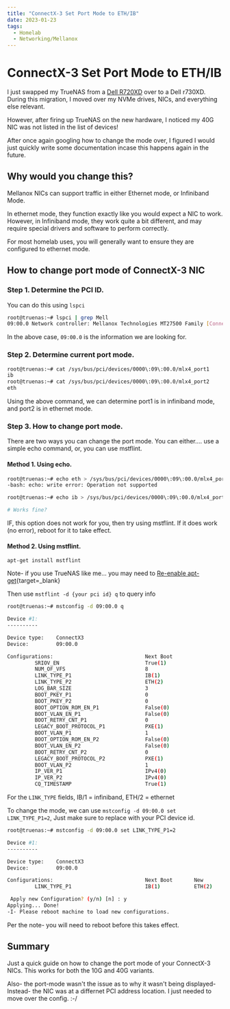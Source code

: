 ```yaml
---
title: "ConnectX-3 Set Port Mode to ETH/IB"
date: 2023-01-23
tags:
  - Homelab
  - Networking/Mellanox
---
```


# ConnectX-3 Set Port Mode to ETH/IB

I just swapped my TrueNAS from a [Dell R720XD](2023-01-13-r720xd-death.md) over to a Dell r730XD. During this migration, I moved over my NVMe drives, NICs, and everything else relevant.

However, after firing up TrueNAS on the new hardware, I noticed my 40G NIC was not listed in the list of devices!

After once again googling how to change the mode over, I figured I would just quickly write some documentation incase this happens again in the future.

<!-- more -->

## Why would you change this?

Mellanox NICs can support traffic in either Ethernet mode, or Infiniband Mode. 

In ethernet mode, they function exactly like you would expect a NIC to work. However, in Infiniband mode, they work quite a bit different, and may require special drivers and software to perform correctly.

For most homelab uses, you will generally want to ensure they are configured to ethernet mode.

## How to change port mode of ConnectX-3 NIC

### Step 1. Determine the PCI ID.

You can do this using `lspci`

``` bash
root@truenas:~# lspci | grep Mell
09:00.0 Network controller: Mellanox Technologies MT27500 Family [ConnectX-3]
```

In the above case, `09:00.0` is the information we are looking for.

### Step 2. Determine current port mode.

``` bash
root@truenas:~# cat /sys/bus/pci/devices/0000\:09\:00.0/mlx4_port1
ib
root@truenas:~# cat /sys/bus/pci/devices/0000\:09\:00.0/mlx4_port2
eth
```

Using the above command, we can determine port1 is in infiniband mode, and port2 is in ethernet mode.

### Step 3. How to change port mode.

There are two ways you can change the port mode. You can either.... use a simple echo command, or, you can use mstflint.

#### Method 1. Using echo.

``` bash
root@truenas:~# echo eth > /sys/bus/pci/devices/0000\:09\:00.0/mlx4_port1
-bash: echo: write error: Operation not supported

root@truenas:~# echo ib > /sys/bus/pci/devices/0000\:09\:00.0/mlx4_port1

# Works fine?
```

IF, this option does not work for you, then try using mstflint. If it does work (no error), reboot for it to take effect.

#### Method 2. Using mstflint.

`apt-get install mstflint`

Note- if you use TrueNAS like me... you may need to [Re-enable apt-get](../2022/2022-03-26-TrueNAS-Reenable-apt-get.md){target=_blank}

Then use `mstflint -d {your pci id} q` to query info

``` bash
root@truenas:~# mstconfig -d 09:00.0 q

Device #1:
----------

Device type:    ConnectX3
Device:         09:00.0

Configurations:                              Next Boot
         SRIOV_EN                            True(1)
         NUM_OF_VFS                          8
         LINK_TYPE_P1                        IB(1)
         LINK_TYPE_P2                        ETH(2)
         LOG_BAR_SIZE                        3
         BOOT_PKEY_P1                        0
         BOOT_PKEY_P2                        0
         BOOT_OPTION_ROM_EN_P1               False(0)
         BOOT_VLAN_EN_P1                     False(0)
         BOOT_RETRY_CNT_P1                   0
         LEGACY_BOOT_PROTOCOL_P1             PXE(1)
         BOOT_VLAN_P1                        1
         BOOT_OPTION_ROM_EN_P2               False(0)
         BOOT_VLAN_EN_P2                     False(0)
         BOOT_RETRY_CNT_P2                   0
         LEGACY_BOOT_PROTOCOL_P2             PXE(1)
         BOOT_VLAN_P2                        1
         IP_VER_P1                           IPv4(0)
         IP_VER_P2                           IPv4(0)
         CQ_TIMESTAMP                        True(1)
```

For the `LINK_TYPE` fields, IB/1 = infiniband, ETH/2 = ethernet

To change the mode, we can use `mstconfig -d 09:00.0 set LINK_TYPE_P1=2`, Just make sure to replace with your PCI device id.

``` bash
root@truenas:~# mstconfig -d 09:00.0 set LINK_TYPE_P1=2

Device #1:
----------

Device type:    ConnectX3
Device:         09:00.0

Configurations:                              Next Boot       New
         LINK_TYPE_P1                        IB(1)           ETH(2)

 Apply new Configuration? (y/n) [n] : y
Applying... Done!
-I- Please reboot machine to load new configurations.
```

Per the note- you will need to reboot before this takes effect.


## Summary

Just a quick guide on how to change the port mode of your ConnectX-3 NICs. This works for both the 10G and 40G variants.

Also- the port-mode wasn't the issue as to why it wasn't being displayed- Instead- the NIC was at a differnet PCI address location. I just needed to move over the config. :-/
